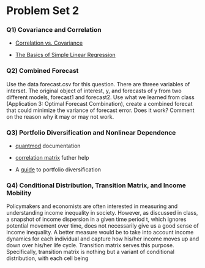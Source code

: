 # Problem Set 2

### Q1) Covariance and Correlation

- [Correlation vs. Covariance](https://stats.stackexchange.com/questions/18082/how-would-you-explain-the-difference-between-correlation-and-covariance) 

- [The Basics of Simple Linear Regression](https://math.dartmouth.edu/~matc/eBookshelf/statistics/CPS/simplereg4.pdf)

### Q2) Combined Forecast

Use the data forecast.csv for this question. There are threee variables of interset. The original object of interest, y, and forecasts of y from two different models, forecast1 and forecast2. Use what we learned from class (Application 3: Optimal Forecast Combination), create a combined forecat that could minimize the variance of forecast error. Does it work? Comment on the reason why it may or may not work.

### Q3) Portfolio Diversification and Nonlinear Dependence

- [quantmod](https://cran.r-project.org/web/packages/quantmod/quantmod.pdf) documentation

- [correlation matrix](https://rveryday.wordpress.com/2016/11/22/create-a-correlation-matrix-in-r/) futher help 

- A [guide](https://www.fidelity.com/viewpoints/guide-to-diversification) to portfolio diversification


### Q4) Conditional Distribution, Transition Matrix, and Income Mobility

Policymakers and economists are often interested in measuring and understanding income inequality in society. However, as discussed in class, a snapshot of income dispersion in a given time period t, which ignores potential movement over time, does not necessarily give us a good sense of income inequality. A better measure would be to take into account income dynamics for each individual and capture how his/her income moves up and down over his/her life cycle. Transition matrix serves this purpose. Specifically, transition matrix is nothing but a variant of conditional distribution, with each cell being

